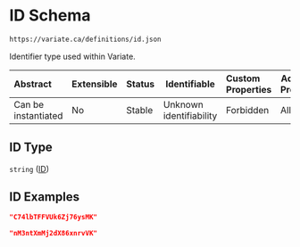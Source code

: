 # ID Schema

```txt
https://variate.ca/definitions/id.json
```

Identifier type used within Variate.


| Abstract            | Extensible | Status | Identifiable            | Custom Properties | Additional Properties | Access Restrictions | Defined In                                                                 |
| :------------------ | ---------- | ------ | ----------------------- | :---------------- | --------------------- | ------------------- | -------------------------------------------------------------------------- |
| Can be instantiated | No         | Stable | Unknown identifiability | Forbidden         | Allowed               | none                | [id.schema.json](../out/definitions/id.schema.json "open original schema") |

## ID Type

`string` ([ID](id.md))

## ID Examples

```json
"C74lbTFFVUk6Zj76ysMK"
```

```json
"nM3ntXmMj2dX86xnrvVK"
```
